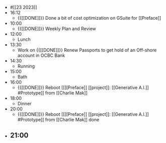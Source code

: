 - #[[23 2023]]
- 16:12
    - {{[[DONE]]}} Done a bit of cost optimization on GSuite for [[Preface]]
- 10:00
    - {{[[DONE]]}}  Weekly Plan and Review
- 12:00
    - Lunch
- 13:30
    - Work on {{[[DONE]]}}  Renew Passports to get hold of an Off-shore account in OCBC Bank
- 14:30
    - Running
- 15:00
    - Bath
- 16:00
    - {{[[DONE]]}}  Reboot [[[[Preface]] [[project]]: [[Generative A.I.]] #Prototype]] from [[Charlie Mak]]
- 18:00
    - Dinner
- 20:00
    - {{[[DONE]]}}  Reboot [[[[Preface]] [[project]]: [[Generative A.I.]] #Prototype]] from [[Charlie Mak]] done
- 21:00
    - 
